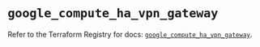 # `google_compute_ha_vpn_gateway`

Refer to the Terraform Registry for docs: [`google_compute_ha_vpn_gateway`](https://registry.terraform.io/providers/hashicorp/google/6.4.0/docs/resources/compute_ha_vpn_gateway).
